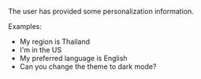 The user has provided some personalization information.

Examples:
  - My region is Thailand
  - I'm in the US
  - My preferred language is English
  - Can you change the theme to dark mode?
